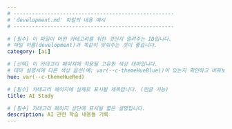 ```yaml
---
# ----------------------------------------------------
# 'development.md' 파일의 내용 예시
# ----------------------------------------------------

# [필수] 이 파일이 어떤 카테고리를 위한 것인지 알려주는 ID입니다.
# 파일 이름(development)과 똑같이 맞춰주는 것이 좋습니다.
category: [ai] 

# [선택] 이 카테고리 페이지에 적용될 고유한 색상 테마입니다.
# 테마 설명서에 다른 색상 옵션(예: var(--c-themeHueBlue))이 있는지 확인하고 바꿔보세요.
hue: var(--c-themeHueRed) 

# [필수] 카테고리 페이지에 실제로 표시될 제목입니다. (한글 가능)
title: AI Study 

# [필수] 카테고리 페이지 상단에 표시될 짧은 설명입니다.
description: AI 관련 학습 내용들 기록
---
```

